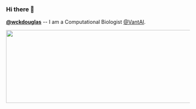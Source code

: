 ### Hi there 👋

[**@wckdouglas**](https://wckdouglas.github.io/) -- I am a Computational Biologist [@VantAI](https://www.vant.ai/).


<a href="https://github.com/wckdouglas">
  <img align="center" width="800" height="200" src="http://github-profile-summary-cards.vercel.app/api/cards/profile-details?username=wckdouglas&theme=monokai" />
</a>


